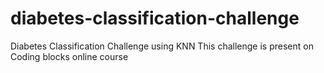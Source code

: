 # diabetes-classification-challenge
Diabetes Classification Challenge using KNN
This challenge is present on Coding blocks online course

